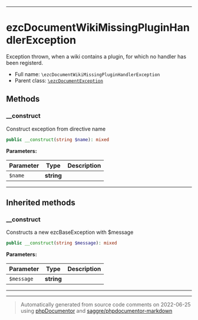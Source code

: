 ***

# ezcDocumentWikiMissingPluginHandlerException

Exception thrown, when a wiki contains a plugin, for which no handler has
been registerd.



* Full name: `\ezcDocumentWikiMissingPluginHandlerException`
* Parent class: [`\ezcDocumentException`](./ezcDocumentException.md)




## Methods


### __construct

Construct exception from directive name

```php
public __construct(string $name): mixed
```








**Parameters:**

| Parameter | Type | Description |
|-----------|------|-------------|
| `$name` | **string** |  |




***


## Inherited methods


### __construct

Constructs a new ezcBaseException with $message

```php
public __construct(string $message): mixed
```








**Parameters:**

| Parameter | Type | Description |
|-----------|------|-------------|
| `$message` | **string** |  |




***


***
> Automatically generated from source code comments on 2022-06-25 using [phpDocumentor](http://www.phpdoc.org/) and [saggre/phpdocumentor-markdown](https://github.com/Saggre/phpDocumentor-markdown)
